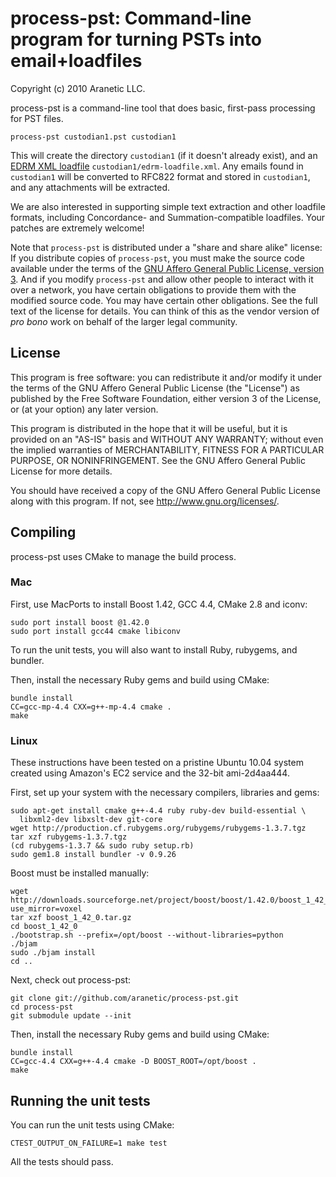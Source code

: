 # process-pst: Command-line program for turning PSTs into email+loadfiles

Copyright (c) 2010 Aranetic LLC.

process-pst is a command-line tool that does basic, first-pass processing
for PST files.

    process-pst custodian1.pst custodian1

This will create the directory `custodian1` (if it doesn't already exist),
and an [EDRM XML loadfile][1] `custodian1/edrm-loadfile.xml`.  Any emails
found in `custodian1` will be converted to RFC822 format and stored in
`custodian1`, and any attachments will be extracted.

We are also interested in supporting simple text extraction and other loadfile
formats, including Concordance- and Summation-compatible loadfiles.  Your
patches are extremely welcome!

Note that `process-pst` is distributed under a "share and share alike"
license: If you distribute copies of `process-pst`, you must make the
source code available under the terms of the [GNU Affero General Public
License, version 3][2].  And if you modify `process-pst` and allow other
people to interact with it over a network, you have certain obligations to
provide them with the modified source code.  You may have certain other
obligations.  See the full text of the license for details.  You can think
of this as the vendor version of _pro bono_ work on behalf of the larger
legal community.

[1]: http://edrm.net/2007_2008/xml.php "EDRM XML specifications"
[2]: http://www.gnu.org/licenses/agpl.html

## License

This program is free software: you can redistribute it and/or modify it
under the terms of the GNU Affero General Public License (the "License") as
published by the Free Software Foundation, either version 3 of the License,
or (at your option) any later version.

This program is distributed in the hope that it will be useful, but it is
provided on an "AS-IS" basis and WITHOUT ANY WARRANTY; without even the
implied warranties of MERCHANTABILITY, FITNESS FOR A PARTICULAR PURPOSE, OR
NONINFRINGEMENT.  See the GNU Affero General Public License for more
details.

You should have received a copy of the GNU Affero General Public License
along with this program.  If not, see <http://www.gnu.org/licenses/>.

## Compiling

process-pst uses CMake to manage the build process.

### Mac

First, use MacPorts to install Boost 1.42, GCC 4.4, CMake 2.8 and iconv:

    sudo port install boost @1.42.0
    sudo port install gcc44 cmake libiconv

To run the unit tests, you will also want to install Ruby, rubygems, and
bundler.

Then, install the necessary Ruby gems and build using CMake:

    bundle install
    CC=gcc-mp-4.4 CXX=g++-mp-4.4 cmake .
    make

### Linux

These instructions have been tested on a pristine Ubuntu 10.04 system
created using Amazon's EC2 service and the 32-bit ami-2d4aa444.

First, set up your system with the necessary compilers, libraries and gems:

    sudo apt-get install cmake g++-4.4 ruby ruby-dev build-essential \
      libxml2-dev libxslt-dev git-core
    wget http://production.cf.rubygems.org/rubygems/rubygems-1.3.7.tgz
    tar xzf rubygems-1.3.7.tgz
    (cd rubygems-1.3.7 && sudo ruby setup.rb)
    sudo gem1.8 install bundler -v 0.9.26

Boost must be installed manually:

    wget http://downloads.sourceforge.net/project/boost/boost/1.42.0/boost_1_42_0.tar.gz?use_mirror=voxel
    tar xzf boost_1_42_0.tar.gz
    cd boost_1_42_0
    ./bootstrap.sh --prefix=/opt/boost --without-libraries=python
    ./bjam
    sudo ./bjam install
    cd ..

Next, check out process-pst:

    git clone git://github.com/aranetic/process-pst.git
    cd process-pst
    git submodule update --init

Then, install the necessary Ruby gems and build using CMake:

    bundle install
    CC=gcc-4.4 CXX=g++-4.4 cmake -D BOOST_ROOT=/opt/boost .
    make

## Running the unit tests

You can run the unit tests using CMake:

    CTEST_OUTPUT_ON_FAILURE=1 make test

All the tests should pass.
